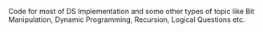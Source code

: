 Code for most of DS Implementation and some other types of topic like Bit Manipulation, Dynamic Programming, Recursion, Logical Questions etc.

